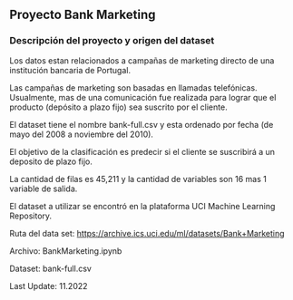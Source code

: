 ## Proyecto Bank Marketing

### Descripción del proyecto y origen del dataset

Los datos estan relacionados a campañas de marketing directo de una institución bancaria de Portugal.

Las campañas de marketing son basadas en llamadas telefónicas. Usualmente, mas de una comunicación fue realizada para lograr que el producto (depósito a plazo fijo) sea suscrito por el cliente.

El dataset tiene el nombre bank-full.csv y esta ordenado por fecha (de mayo del 2008 a noviembre del 2010).

El objetivo de la clasificación es predecir si el cliente se suscribirá a un deposito de plazo fijo.

La cantidad de filas es 45,211 y la cantidad de variables son 16 mas 1 variable de salida.

El dataset a utilizar se encontró en la plataforma UCI Machine Learning Repository.

Ruta del data set: https://archive.ics.uci.edu/ml/datasets/Bank+Marketing

Archivo: BankMarketing.ipynb

Dataset: bank-full.csv

Last Update: 11.2022
